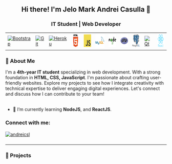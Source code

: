 ### <h2 align="center">Hi there! I'm Jelo Mark Andrei Casulla 👋</h2>
<h3 align="center">IT Student | Web Developer</h3>
<table align="center">
  <tr>
    <td><a href="https://getbootstrap.com" target="blank"><img src="https://upload.wikimedia.org/wikipedia/commons/b/b2/Bootstrap_logo.svg" alt="Bootstrap" width="45" height="40"/></a></td>
    <td><a href="https://git-scm.com/" target="blank"><img src="https://www.vectorlogo.zone/logos/git-scm/git-scm-icon.svg" alt="Git" width="40" height="40"/></a></td>
    <td><a href="https://heroku.com" target="blank"><img src="https://www.vectorlogo.zone/logos/heroku/heroku-icon.svg" alt="Heroku" width="40" height="40"/></a></td>
    <td><a href="https://www.w3.org/html/" target="blank"><img src="https://raw.githubusercontent.com/devicons/devicon/master/icons/html5/html5-original-wordmark.svg" alt="HTML5" width="40" height="40"/></a></td>
    <td><a href="https://developer.mozilla.org/en-US/docs/Web/JavaScript" target="blank"><img src="https://raw.githubusercontent.com/devicons/devicon/master/icons/javascript/javascript-original.svg" alt="JavaScript" width="40" height="40"/></a></td>
    <td><a href="https://www.mysql.com/" target="blank"><img src="https://raw.githubusercontent.com/devicons/devicon/master/icons/mysql/mysql-original-wordmark.svg" alt="MySQL" width="45" height="45"/></a></td>
    <td><a href="https://nodejs.org" target="blank"><img src="https://raw.githubusercontent.com/devicons/devicon/master/icons/nodejs/nodejs-original-wordmark.svg" alt="Node.js" width="40" height="40"/></a></td>
    <td><a href="https://www.php.net" target="blank"><img src="https://raw.githubusercontent.com/devicons/devicon/master/icons/php/php-original.svg" alt="PHP" width="40" height="40"/></a></td>
    <td><a href="https://www.postgresql.org" target="blank"><img src="https://raw.githubusercontent.com/devicons/devicon/master/icons/postgresql/postgresql-original-wordmark.svg" alt="PostgreSQL" width="40" height="40"/></a></td>
    <td><a href="https://www.qt.io/" target="blank"><img src="https://upload.wikimedia.org/wikipedia/commons/0/0b/Qt_logo_2016.svg" alt="Qt" width="40" height="40"/></a></td>
    <td><a href="https://reactjs.org/" target="blank"><img src="https://raw.githubusercontent.com/devicons/devicon/master/icons/react/react-original-wordmark.svg" alt="React.js" width="40" height="40"/></a></td>
  </tr>
</table>
<h3 align="left">🌟 About Me</h3>
I'm a <b>4th-year IT student</b> specializing in web development. With a strong foundation in <b>HTML, CSS, JavaScript</b>. I'm passionate about crafting user-friendly websites. Explore my projects to see how I integrate creativity with technical expertise to deliver engaging digital experiences. Let's connect and discuss how I can contribute to your team!
<br></br>

- 🌱 I’m currently learning **NodeJS**, and **ReactJS**.

<h3 align="left">Connect with me:</h3>
<p align="left">
<a href="https://linkedin.com/in/andreicsl" target="blank"><img align="center" src="https://raw.githubusercontent.com/rahuldkjain/github-profile-readme-generator/master/src/images/icons/Social/linked-in-alt.svg" alt="andreicsl" height="30" width="40" /></a>
</p>

###
---
<h3 align="left">🚀 Projects</h3>
